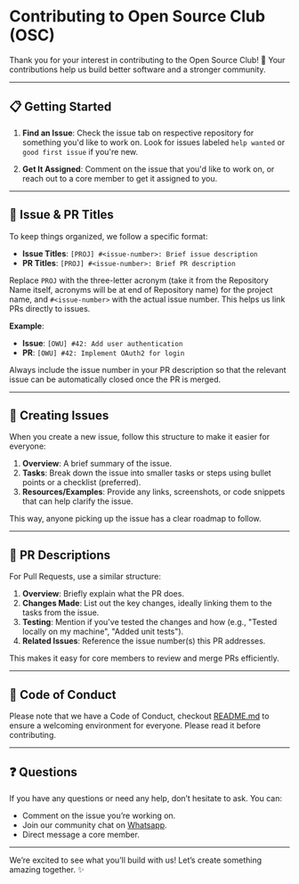 # Contributing to Open Source Club (OSC)

Thank you for your interest in contributing to the Open Source Club! 🎉 Your contributions help us build better software and a stronger community.

---

## 📋 Getting Started

1. **Find an Issue**: Check the issue tab on respective repository for something you'd like to work on. Look for issues labeled `help wanted` or `good first issue` if you're new.

2. **Get It Assigned**: Comment on the issue that you'd like to work on, or reach out to a core member to get it assigned to you.

---

## 📝 Issue & PR Titles

To keep things organized, we follow a specific format:

- **Issue Titles**: `[PROJ] #<issue-number>: Brief issue description`
- **PR Titles**: `[PROJ] #<issue-number>: Brief PR description`

Replace `PROJ` with the three-letter acronym (take it from the Repository Name itself, acronyms will be at end of Repository name) for the project name, and `#<issue-number>` with the actual issue number. This helps us link PRs directly to issues.

**Example**:
- **Issue**: `[OWU] #42: Add user authentication`
- **PR**: `[OWU] #42: Implement OAuth2 for login`

Always include the issue number in your PR description so that the relevant issue can be automatically closed once the PR is merged.

---

## 🧩 Creating Issues

When you create a new issue, follow this structure to make it easier for everyone:

1. **Overview**: A brief summary of the issue.
2. **Tasks**: Break down the issue into smaller tasks or steps using bullet points or a checklist (preferred).
3. **Resources/Examples**: Provide any links, screenshots, or code snippets that can help clarify the issue.

This way, anyone picking up the issue has a clear roadmap to follow.

---

## 🔄 PR Descriptions

For Pull Requests, use a similar structure:

1. **Overview**: Briefly explain what the PR does.
2. **Changes Made**: List out the key changes, ideally linking them to the tasks from the issue.
3. **Testing**: Mention if you've tested the changes and how (e.g., "Tested locally on my machine", "Added unit tests").
4. **Related Issues**: Reference the issue number(s) this PR addresses.

This makes it easy for core members to review and merge PRs efficiently.

---

## 📜 Code of Conduct

Please note that we have a Code of Conduct, checkout [README.md](https://github.com/OSCxSST/.github/blob/main/profile/README.md) to ensure a welcoming environment for everyone. Please read it before contributing.

---

## ❓ Questions

If you have any questions or need any help, don’t hesitate to ask. You can:
- Comment on the issue you’re working on.
- Join our community chat on [Whatsapp](https://chat.whatsapp.com/Kr1b8wXAMsWDLwDXgZnTiH).
- Direct message a core member.

---

We’re excited to see what you’ll build with us! Let’s create something amazing together. ✨
